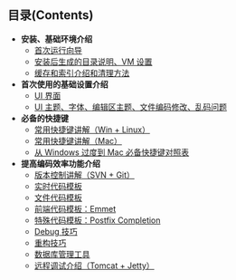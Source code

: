 ## 目录(Contents)

- **安装、基础环境介绍**
  - [首次运行向导](first-run-wizard.md)
  - [安装后生成的目录说明、VM 设置](installation-directory-introduce.md)
  - [缓存和索引介绍和清理方法](Phpstorm-cache.md)
- **首次使用的基础设置介绍**
  - [UI 界面](interface-introduce.md)
  - [UI 主题、字体、编辑区主题、文件编码修改、乱码问题](theme-settings.md)
- **必备的快捷键**
  - [常用快捷键讲解（Win + Linux）](keymap-introduce.md)
  - [常用快捷键讲解（Mac）](keymap-mac-introduce.md)
  - [从 Windows 过度到 Mac 必备快捷键对照表](keymap-win-mac.md)
- **提高编码效率功能介绍**
  - [版本控制讲解（SVN + Git）](vcs-introduce.md)
  - [实时代码模板](live-templates-introduce.md)
  - [文件代码模板](file-templates-introduce.md)
  - [前端代码模板：Emmet](emmet-introduce.md)
  - [特殊代码模板：Postfix Completion](postfix-completion-introduce.md)
  - [Debug 技巧](debug-introduce.md)
  - [重构技巧](refactor-introduce.md)
  - [数据库管理工具](database-introduce.md)
  - [远程调试介绍（Tomcat + Jetty）](remote-debugging.md)